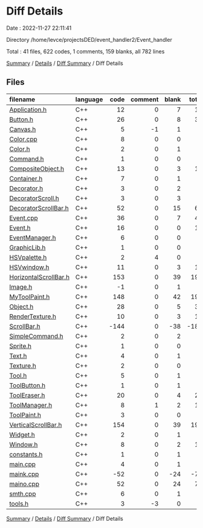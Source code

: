 # Diff Details

Date : 2022-11-27 22:11:41

Directory /home/levce/projectsDED/event_handler2/Event_handler

Total : 41 files,  622 codes, 1 comments, 159 blanks, all 782 lines

[Summary](results.md) / [Details](details.md) / [Diff Summary](diff.md) / Diff Details

## Files
| filename | language | code | comment | blank | total |
| :--- | :--- | ---: | ---: | ---: | ---: |
| [Application.h](/Application.h) | C++ | 12 | 0 | 7 | 19 |
| [Button.h](/Button.h) | C++ | 26 | 0 | 8 | 34 |
| [Canvas.h](/Canvas.h) | C++ | 5 | -1 | 1 | 5 |
| [Color.cpp](/Color.cpp) | C++ | 8 | 0 | 0 | 8 |
| [Color.h](/Color.h) | C++ | 2 | 0 | 1 | 3 |
| [Command.h](/Command.h) | C++ | 1 | 0 | 0 | 1 |
| [CompositeObject.h](/CompositeObject.h) | C++ | 13 | 0 | 3 | 16 |
| [Container.h](/Container.h) | C++ | 7 | 0 | 1 | 8 |
| [Decorator.h](/Decorator.h) | C++ | 3 | 0 | 2 | 5 |
| [DecoratorScroll.h](/DecoratorScroll.h) | C++ | 3 | 0 | 3 | 6 |
| [DecoratorScrollBar.h](/DecoratorScrollBar.h) | C++ | 52 | 0 | 15 | 67 |
| [Event.cpp](/Event.cpp) | C++ | 36 | 0 | 7 | 43 |
| [Event.h](/Event.h) | C++ | 16 | 0 | 0 | 16 |
| [EventManager.h](/EventManager.h) | C++ | 6 | 0 | 0 | 6 |
| [GraphicLib.h](/GraphicLib.h) | C++ | 1 | 0 | 0 | 1 |
| [HSVpalette.h](/HSVpalette.h) | C++ | 2 | 4 | 0 | 6 |
| [HSVwindow.h](/HSVwindow.h) | C++ | 11 | 0 | 3 | 14 |
| [HorizontalScrollBar.h](/HorizontalScrollBar.h) | C++ | 153 | 0 | 39 | 192 |
| [Image.h](/Image.h) | C++ | -1 | 0 | 1 | 0 |
| [MyToolPaint.h](/MyToolPaint.h) | C++ | 148 | 0 | 42 | 190 |
| [Object.h](/Object.h) | C++ | 28 | 0 | 5 | 33 |
| [RenderTexture.h](/RenderTexture.h) | C++ | 10 | 0 | 3 | 13 |
| [ScrollBar.h](/ScrollBar.h) | C++ | -144 | 0 | -38 | -182 |
| [SimpleCommand.h](/SimpleCommand.h) | C++ | 2 | 0 | 2 | 4 |
| [Sprite.h](/Sprite.h) | C++ | 1 | 0 | 0 | 1 |
| [Text.h](/Text.h) | C++ | 4 | 0 | 1 | 5 |
| [Texture.h](/Texture.h) | C++ | 2 | 0 | 0 | 2 |
| [Tool.h](/Tool.h) | C++ | 5 | 0 | 1 | 6 |
| [ToolButton.h](/ToolButton.h) | C++ | 1 | 0 | 1 | 2 |
| [ToolEraser.h](/ToolEraser.h) | C++ | 20 | 0 | 4 | 24 |
| [ToolManager.h](/ToolManager.h) | C++ | 8 | 1 | 2 | 11 |
| [ToolPaint.h](/ToolPaint.h) | C++ | 3 | 0 | 0 | 3 |
| [VerticalScrollBar.h](/VerticalScrollBar.h) | C++ | 154 | 0 | 39 | 193 |
| [Widget.h](/Widget.h) | C++ | 2 | 0 | 1 | 3 |
| [Window.h](/Window.h) | C++ | 8 | 0 | 2 | 10 |
| [constants.h](/constants.h) | C++ | 1 | 0 | 1 | 2 |
| [main.cpp](/main.cpp) | C++ | 4 | 0 | 1 | 5 |
| [maink.cpp](/maink.cpp) | C++ | -52 | 0 | -24 | -76 |
| [maino.cpp](/maino.cpp) | C++ | 52 | 0 | 24 | 76 |
| [smth.cpp](/smth.cpp) | C++ | 6 | 0 | 1 | 7 |
| [tools.h](/tools.h) | C++ | 3 | -3 | 0 | 0 |

[Summary](results.md) / [Details](details.md) / [Diff Summary](diff.md) / Diff Details